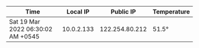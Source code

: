 | Time     | Local IP | Public IP | Temperature |
| ----------- | ----------- | ----------- | ----------- |
| Sat 19 Mar 2022 06:30:02 AM +0545      | 10.0.2.133     | 122.254.80.212  | 51.5° |
